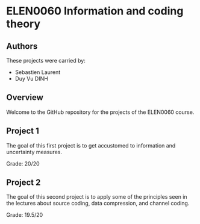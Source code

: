 # ELEN0060 Information and coding theory

## Authors
These projects were carried by:
- Sebastien Laurent
- Duy Vu DINH

## Overview
Welcome to the GitHub repository for the projects of the ELEN0060 course. 

## Project 1
The goal of this first project is to get accustomed to information and uncertainty measures.

Grade: 20/20

## Project 2
The goal of this second project is to apply some of the principles seen in the lectures about source coding, data compression, and channel coding.

Grade: 19.5/20
